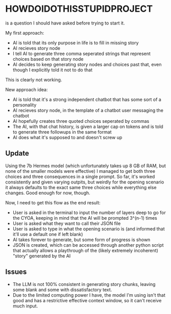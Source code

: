 # HOWDOIDOTHISSTUPIDPROJECT
is a question I should have asked before trying to start it.

My first approach:

- AI is told that its only purpose in life is to fill in missing story
- AI recieves story node
- I tell AI to generate three comma seperated strings that represent choices based on that story node
- AI decides to keep generating story nodes and choices past that, even though I explicitly told it not to do that

This is clearly not working.

New approach idea:
- AI is told that it's a strong independent chatbot that has some sort of a personality
- AI recieves story node, in the template of a chatbot user messaging the chatbot
- AI hopefully creates three quoted choices seperated by commas
- The AI, with that chat history, is given a larger cap on tokens and is told to generate three followups in the same format
- AI does what it's supposed to and doesn't screw up

Update
-
Using the 7b Hermes model (which unfortunately takes up 8 GB of RAM, but none of the smaller models were effective) I managed to get both three choices and three consequences in a single prompt. So far, it's worked consistently and given varying outpits, but weirdly for the opening scenario it always defaults to the exact same three choices while everything else changes. Good enough for now, though.

Now, I need to get this flow as the end result:

- User is asked in the terminal to input the number of layers deep to go for the CYOA, keeping in mind that the AI will be prompted 3^(n-1) times
- User is asked what they want to call their JSON file
- User is asked to type in what the opening scenario is (and informed that it'll use a default one if left blank)
- AI takes forever to generate, but some form of progress is shown
- JSON is created, which can be accessed through another python script that actually allows a playthrough of the (likely extremely incoherent) "story" generated by the AI

Issues
-
- The LLM is not 100% consistent in generating story chunks, leaving some blank and some with dissatisfactory text.
- Due to the limited computing power I have, the model I'm using isn't that good and has a restrictive effective context window, so it can't receive much input.

